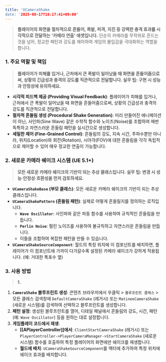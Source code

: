 ```yaml
---
title: 'UCameraShake
date: '2025-08-17T16:17:41+09:00'
---
```




> **플레이어의 화면을 절차적으로 흔들어, 폭발, 피격, 지진 등 강력한 충격 효과를 시각적으로 전달하는 '카메라 연출' 애셋입니다.** 단순히 카메라를 무작위로 흔드는 것을 넘어, 정교한 패턴과 강도를 제어하여 게임의 몰입감을 극대화하는 역할을 합니다.

### **1. 주요 역할 및 책임**
> **플레이어가 피해를 입거나, 근처에서 큰 폭발이 일어났을 때 화면을 흔들어줌으로써, 상황의 긴급성과 충격의 강도를 직관적으로 전달합니다. 실무 팁: 구현 시 성능과 안정성에 유의하세요.**
* **시각적 피드백 제공 (Providing Visual Feedback)**:
	플레이어가 피해를 입거나, 근처에서 큰 폭발이 일어났을 때 화면을 흔들어줌으로써, 상황의 긴급성과 충격의 강도를 직관적으로 전달합니다.
* **절차적 흔들림 생성 (Procedural Shake Generation)**:
	미리 만들어진 애니메이션이 아닌, 사인파(Sine Wave) 같은 수학적 함수와 노이즈(Noise)를 조합하여 매번 독특하고 자연스러운 흔들림 패턴을 실시간으로 생성합니다.
* **세밀한 제어 (Fine-Grained Control)**:
	흔들림의 강도, 지속 시간, 주파수뿐만 아니라, 위치(Location)와 회전(Rotation), 시야각(FOV)에 대한 흔들림을 각각 독립적으로 제어할 수 있어 매우 정교한 연출이 가능합니다.

### **2. 새로운 카메라 쉐이크 시스템 (UE 5.1+)**
> **모든 새로운 카메라 쉐이크의 기반이 되는 추상 클래스입니다. 실무 팁: 변경 시 성능·안정성·호환성을 먼저 검토하세요.**
* **`UCameraShakeBase` (부모 클래스)**:
	모든 새로운 카메라 쉐이크의 기반이 되는 추상 클래스입니다.
* **`UCameraShakePattern` (흔들림 패턴)**:
	실제로 어떻게 흔들릴지를 정의하는 로직입니다.
    * **`Wave Oscillator`**:
    	사인파와 같은 파동 함수를 사용하여 규칙적인 흔들림을 만듭니다.
    * **`Perlin Noise`**:
    	펄린 노이즈를 사용하여 불규칙하고 자연스러운 흔들림을 만듭니다.
    * 이들을 조합하여 복잡한 패턴을 만들 수 있습니다.
* **`UCameraShakeSourceComponent`**:
	월드의 특정 위치에 이 컴포넌트를 배치하면, 플레이어가 이 컴포넌트에 가까이 다가갈수록 설정된 카메라 쉐이크가 강하게 적용됩니다. (예: 거대한 폭포수 옆)

### **3. 사용 방법**
> **1.**
1.  **`CameraShake` 블루프린트 생성**:
	콘텐츠 브라우저에서 우클릭 > `블루프린트 클래스` > 모든 클래스 검색창에 `DefaultCameraShake` (레거시) 또는 `MatineeCameraShake` (새로운 시스템)를 검색하여 선택하고 블루프린트를 생성합니다.
2.  **패턴 설정**:
	생성된 블루프린트를 열어, 디테일 패널에서 흔들림의 강도, 시간, 패턴(예: `Wave Oscillator`) 등을 원하는 대로 설정합니다.
3.  **게임플레이 코드에서 재생**:
	* **[[APlayerController]]에서**:
		`ClientStartCameraShake` (레거시) 또는 `PlayerController->PlayerCameraManager->StartCameraShake` (새로운 시스템) 함수를 호출하여 특정 플레이어의 화면에만 쉐이크를 재생합니다.
    * **월드에 배치**:
    	`UCameraShakeSourceComponent`를 액터에 추가하여 특정 위치에 쉐이크 효과를 배치합니다.
